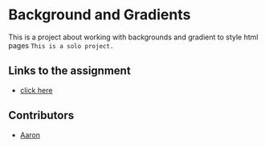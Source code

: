 # Background and Gradients
This is a project about working with backgrounds and gradient to style html pages
``This is a solo project.``

## Links to the assignment
- [click here](https://web.archive.org/web/20140301004610/http://www.apple.com/)

## Contributors
  - [Aaron](https://github.com/aaronsekisambu)
